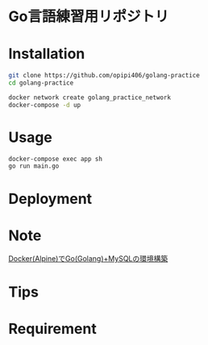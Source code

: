 # Go言語練習用リポジトリ


# Installation

```bash
git clone https://github.com/opipi406/golang-practice
cd golang-practice
```

```bash
docker network create golang_practice_network
docker-compose -d up
```

# Usage

```bash
docker-compose exec app sh
go run main.go
```


# Deployment


# Note
[Docker(Alpine)でGo(Golang)+MySQLの環境構築](https://zenn.dev/jinwatanabe/articles/084e7a826625d525d225)  

# Tips


# Requirement

